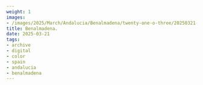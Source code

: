 ```yaml
---
weight: 1
images:
- /images/2025/March/Andalucia/Benalmadena/twenty-one-o-three/20250321-_DSC8631.jpg
title: Benalmadena.
date: 2025-03-21
tags:
- archive
- digital
- color
- spain
- andalucia
- benalmadena
---
```


